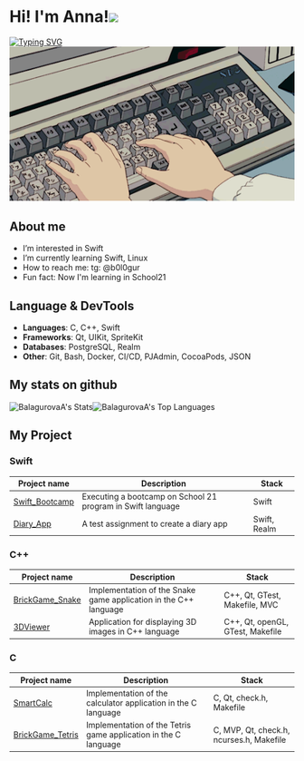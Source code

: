 # Hi! I'm Anna!<img src="https://i.giphy.com/media/v1.Y2lkPTc5MGI3NjExdGVuZ3dpYjViNDludTV3bnp1enVhaHR2eGpyNnFkajRlcXh4cnZiOCZlcD12MV9pbnRlcm5hbF9naWZfYnlfaWQmY3Q9Zw/aNqEFrYVnsS52/giphy.gif" width="100">
[![Typing SVG](https://readme-typing-svg.demolab.com/?lines=Swift+Developer&vCenter=True&height=40&size=35&width=1000&center=True&color=556270)](https://git.io/typing-svg)
<br> <img src="./keyboard_gif.gif" alt="gif-hello" width="1200" />

## About me 

- I’m interested in Swift
- I’m currently learning Swift, Linux
- How to reach me: tg: @b0l0gur
- Fun fact: Now I'm learning in School21

## Language & DevTools

- **Languages**: C, C++, Swift
- **Frameworks**: Qt, UIKit, SpriteKit
- **Databases**: PostgreSQL, Realm
- **Other**: Git, Bash, Docker, CI/CD, PJAdmin, CocoaPods, JSON

## My stats on github

![BalagurovaA's Stats](https://github-readme-stats.vercel.app/api?username=BalagurovaA&theme=vue-dark&show_icons=true&hide_border=false&count_private=true)![BalagurovaA's Top Languages](https://github-readme-stats.vercel.app/api/top-langs/?username=BalagurovaA&theme=vue-dark&show_icons=true&hide_border=false&layout=compact)


## My Project

### Swift
| Project name | Description | Stack       |
|--------------|-------------|-------------|
| [Swift_Bootcamp](https://github.com/BalagurovaA/Swift_Bootcamp)   | Executing a bootcamp on School 21 program in Swift language  | Swift |
| [Diary_App](https://github.com/BalagurovaA/diary)  | A test assignment to create a diary app  | Swift, Realm  |

### C++
| Project name | Description | Stack       |
|--------------|-------------|-------------|
| [BrickGame_Snake](https://github.com/BalagurovaA/CPP_BrickGame_snake) | Implementation of the Snake game application in the C++ language | C++, Qt, GTest, Makefile, MVC |
| [3DViewer](https://github.com/BalagurovaA/CPP_3DViewer) |Application for displaying 3D images in C++ language | C++, Qt, openGL, GTest, Makefile |

### C
| Project name | Description | Stack       |
|--------------|-------------|-------------|
| [SmartCalc](https://github.com/BalagurovaA/C_SmartCalc) | Implementation of the calculator application in the C language | C, Qt, check.h, Makefile |
| [BrickGame_Tetris](https://github.com/BalagurovaA/C_BrickGame_tetris) | Implementation of the Tetris game application in the C language | C, MVP, Qt, check.h, ncurses.h, Makefile |


<!-- ### DevOps
| Project name | Description | Stack       |
|--------------|-------------|-------------| -->


<!-- ### SQL

<!-- ##  Social media

<!-- добавить лидкод -->
<!-- - [Telegram](https://t.me/eflorentia)
- [Email](mailto:a.sharafutdinovva@gmail.com) -->


